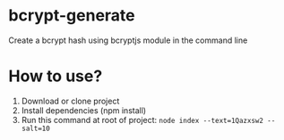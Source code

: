 # bcrypt-generate
Create a bcrypt hash using bcryptjs module in the command line

# How to use?

 1. Download or clone project
 2. Install dependencies (npm install)
 3. Run this command at root of project: `node index --text=1Qazxsw2 --salt=10`
